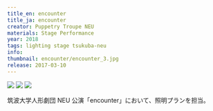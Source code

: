 ```yaml
---
title_en: encounter
title_ja: encounter
creator: Puppetry Troupe NEU
materials: Stage Performance
year: 2018
tags: lighting stage tsukuba-neu
info:
thumbnail: encounter/encounter_3.jpg
release: 2017-03-10
---
```


![](encounter/encounter_2.jpg)
![](encounter/encounter_3.jpg)
![](encounter/encounter_pano.jpg)

筑波大学人形劇団 NEU 公演「encounter」において、照明プランを担当。
